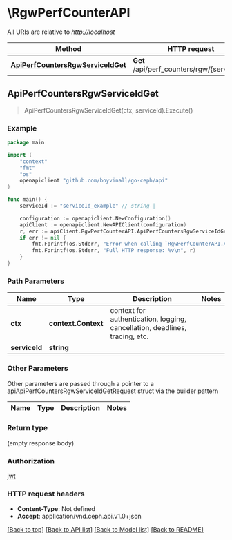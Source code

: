 # \RgwPerfCounterAPI

All URIs are relative to *http://localhost*

Method | HTTP request | Description
------------- | ------------- | -------------
[**ApiPerfCountersRgwServiceIdGet**](RgwPerfCounterAPI.md#ApiPerfCountersRgwServiceIdGet) | **Get** /api/perf_counters/rgw/{service_id} | 



## ApiPerfCountersRgwServiceIdGet

> ApiPerfCountersRgwServiceIdGet(ctx, serviceId).Execute()



### Example

```go
package main

import (
	"context"
	"fmt"
	"os"
	openapiclient "github.com/boyvinall/go-ceph/api"
)

func main() {
	serviceId := "serviceId_example" // string | 

	configuration := openapiclient.NewConfiguration()
	apiClient := openapiclient.NewAPIClient(configuration)
	r, err := apiClient.RgwPerfCounterAPI.ApiPerfCountersRgwServiceIdGet(context.Background(), serviceId).Execute()
	if err != nil {
		fmt.Fprintf(os.Stderr, "Error when calling `RgwPerfCounterAPI.ApiPerfCountersRgwServiceIdGet``: %v\n", err)
		fmt.Fprintf(os.Stderr, "Full HTTP response: %v\n", r)
	}
}
```

### Path Parameters


Name | Type | Description  | Notes
------------- | ------------- | ------------- | -------------
**ctx** | **context.Context** | context for authentication, logging, cancellation, deadlines, tracing, etc.
**serviceId** | **string** |  | 

### Other Parameters

Other parameters are passed through a pointer to a apiApiPerfCountersRgwServiceIdGetRequest struct via the builder pattern


Name | Type | Description  | Notes
------------- | ------------- | ------------- | -------------


### Return type

 (empty response body)

### Authorization

[jwt](../README.md#jwt)

### HTTP request headers

- **Content-Type**: Not defined
- **Accept**: application/vnd.ceph.api.v1.0+json

[[Back to top]](#) [[Back to API list]](../README.md#documentation-for-api-endpoints)
[[Back to Model list]](../README.md#documentation-for-models)
[[Back to README]](../README.md)

